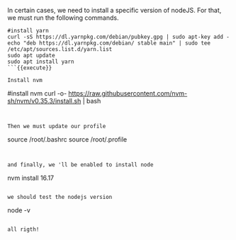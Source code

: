 In certain cases, we need to install a specific version of nodeJS.
For that, we must run the following commands.
```
#install yarn
curl -sS https://dl.yarnpkg.com/debian/pubkey.gpg | sudo apt-key add -
echo "deb https://dl.yarnpkg.com/debian/ stable main" | sudo tee /etc/apt/sources.list.d/yarn.list
sudo apt update
sudo apt install yarn
```{{execute}}

Install nvm
```

#install nvm
curl -o- https://raw.githubusercontent.com/nvm-sh/nvm/v0.35.3/install.sh | bash

```{{execute}}


Then we must update our profile

```
source /root/.bashrc
source /root/.profile
```{{execute}}


and finally, we 'll be enabled to install node

```
nvm install 16.17
```{{execute}}

we should test the nodejs version

```
node -v
```{{execute}}

all rigth!
